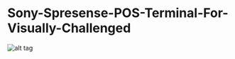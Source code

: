 # Sony-Spresense-POS-Terminal-For-Visually-Challenged
![alt tag](https://github.com/paarth-arkadi/Sony-Spresense-POS-Terminal-For-Visually-Challenged/issues/1#issue-416997391)
